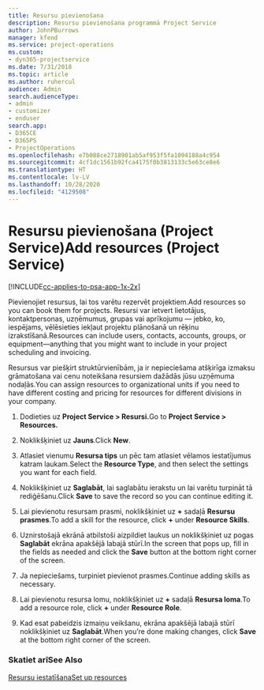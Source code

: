 ```yaml
---
title: Resursu pievienošana
description: Resursu pievienošana programmā Project Service
author: JohnPBurrows
manager: kfend
ms.service: project-operations
ms.custom:
- dyn365-projectservice
ms.date: 7/31/2018
ms.topic: article
ms.author: ruhercul
audience: Admin
search.audienceType:
- admin
- customizer
- enduser
search.app:
- D365CE
- D365PS
- ProjectOperations
ms.openlocfilehash: e7b088ce2718901ab5af953f5fa1094188a4c954
ms.sourcegitcommit: 4cf1dc1561b92fca4175f0b3813133c5e63ce8e6
ms.translationtype: HT
ms.contentlocale: lv-LV
ms.lasthandoff: 10/28/2020
ms.locfileid: "4129508"
---
```

# <a name="add-resources-project-service"></a><span data-ttu-id="3412e-103">Resursu pievienošana (Project Service)</span><span class="sxs-lookup"><span data-stu-id="3412e-103">Add resources (Project Service)</span></span>

[!INCLUDE[cc-applies-to-psa-app-1x-2x](../includes/cc-applies-to-psa-app-1x-2x.md)]

<span data-ttu-id="3412e-104">Pievienojiet resursus, lai tos varētu rezervēt projektiem.</span><span class="sxs-lookup"><span data-stu-id="3412e-104">Add resources so you can book them for projects.</span></span> <span data-ttu-id="3412e-105">Resursi var ietvert lietotājus, kontaktpersonas, uzņēmumus, grupas vai aprīkojumu — jebko, ko, iespējams, vēlēsieties iekļaut projektu plānošanā un rēķinu izrakstīšanā.</span><span class="sxs-lookup"><span data-stu-id="3412e-105">Resources can include users, contacts, accounts, groups, or equipment—anything that you might want to include in your project scheduling and invoicing.</span></span>  
  
<span data-ttu-id="3412e-106">Resursus var piešķirt struktūrvienībām, ja ir nepieciešama atšķirīga izmaksu grāmatošana vai cenu noteikšana resursiem dažādās jūsu uzņēmuma nodaļās.</span><span class="sxs-lookup"><span data-stu-id="3412e-106">You can assign resources to organizational units if you need to have different costing and pricing for resources for different divisions in your company.</span></span>  
  
1.  <span data-ttu-id="3412e-107">Dodieties uz **Project Service > Resursi.**</span><span class="sxs-lookup"><span data-stu-id="3412e-107">Go to **Project Service > Resources.**</span></span>  
  
2.  <span data-ttu-id="3412e-108">Noklikšķiniet uz **Jauns**.</span><span class="sxs-lookup"><span data-stu-id="3412e-108">Click **New**.</span></span>  
  
3.  <span data-ttu-id="3412e-109">Atlasiet vienumu **Resursa tips** un pēc tam atlasiet vēlamos iestatījumus katram laukam.</span><span class="sxs-lookup"><span data-stu-id="3412e-109">Select the **Resource Type**, and then select the settings you want for each field.</span></span>  
  
4.  <span data-ttu-id="3412e-110">Noklikšķiniet uz **Saglabāt**, lai saglabātu ierakstu un lai varētu turpināt tā rediģēšanu.</span><span class="sxs-lookup"><span data-stu-id="3412e-110">Click **Save** to save the record so you can continue editing it.</span></span>  
  
5.  <span data-ttu-id="3412e-111">Lai pievienotu resursam prasmi, noklikšķiniet uz **+** sadaļā **Resursu prasmes**.</span><span class="sxs-lookup"><span data-stu-id="3412e-111">To add a skill for the resource, click **+** under **Resource Skills**.</span></span>  
  
6.  <span data-ttu-id="3412e-112">Uznirstošajā ekrānā atbilstoši aizpildiet laukus un noklikšķiniet uz pogas **Saglabāt** ekrāna apakšējā labajā stūrī.</span><span class="sxs-lookup"><span data-stu-id="3412e-112">In the screen that pops up, fill in the fields as needed and click the **Save** button at the bottom right corner of the screen.</span></span>  
  
7.  <span data-ttu-id="3412e-113">Ja nepieciešams, turpiniet pievienot prasmes.</span><span class="sxs-lookup"><span data-stu-id="3412e-113">Continue adding skills as necessary.</span></span>  
  
8.  <span data-ttu-id="3412e-114">Lai pievienotu resursa lomu, noklikšķiniet uz **+** sadaļā **Resursa loma**.</span><span class="sxs-lookup"><span data-stu-id="3412e-114">To add a resource role, click **+** under **Resource Role**.</span></span>  
  
9. <span data-ttu-id="3412e-115">Kad esat pabeidzis izmaiņu veikšanu, ekrāna apakšējā labajā stūrī noklikšķiniet uz **Saglabāt**.</span><span class="sxs-lookup"><span data-stu-id="3412e-115">When you’re done making changes, click **Save** at the bottom right corner of the screen.</span></span>  
  
### <a name="see-also"></a><span data-ttu-id="3412e-116">Skatiet arī</span><span class="sxs-lookup"><span data-stu-id="3412e-116">See Also</span></span>  
 [<span data-ttu-id="3412e-117">Resursu iestatīšana</span><span class="sxs-lookup"><span data-stu-id="3412e-117">Set up resources</span></span>](../psa/set-up-resources.md)
